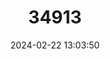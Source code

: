 ---
title: "34913"
category: "Aglaia odorata"
draft: false
date: 2024-02-22 13:03:50
languages:
  Thai: ["Homklai", "Khayong", "Pr"]
---